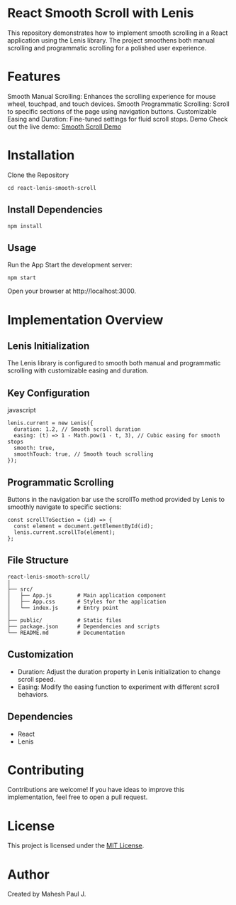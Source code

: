 # React Smooth Scroll with Lenis
This repository demonstrates how to implement smooth scrolling in a React application using the Lenis library. The project smoothens both manual scrolling and programmatic scrolling for a polished user experience.

# Features
Smooth Manual Scrolling: Enhances the scrolling experience for mouse wheel, touchpad, and touch devices.
Smooth Programmatic Scrolling: Scroll to specific sections of the page using navigation buttons.
Customizable Easing and Duration: Fine-tuned settings for fluid scroll stops.
Demo
Check out the live demo: [Smooth Scroll Demo](https://genuine-biscotti-f72e85.netlify.app/)

# Installation
Clone the Repository
```git clone https://github.com/YourGitHubUsername/react-lenis-smooth-scroll.git
cd react-lenis-smooth-scroll
```
## Install Dependencies
```
npm install
```
## Usage
Run the App
Start the development server:
```
npm start
```
Open your browser at http://localhost:3000.

# Implementation Overview
## Lenis Initialization
The Lenis library is configured to smooth both manual and programmatic scrolling with customizable easing and duration.

## Key Configuration
javascript
```
lenis.current = new Lenis({
  duration: 1.2, // Smooth scroll duration
  easing: (t) => 1 - Math.pow(1 - t, 3), // Cubic easing for smooth stops
  smooth: true,
  smoothTouch: true, // Smooth touch scrolling
});
```
## Programmatic Scrolling
Buttons in the navigation bar use the scrollTo method provided by Lenis to smoothly navigate to specific sections:
```
const scrollToSection = (id) => {
  const element = document.getElementById(id);
  lenis.current.scrollTo(element);
};
```
## File Structure
```
react-lenis-smooth-scroll/
│
├── src/
│   ├── App.js        # Main application component
│   ├── App.css       # Styles for the application
│   └── index.js      # Entry point
│
├── public/           # Static files
├── package.json      # Dependencies and scripts
└── README.md         # Documentation
```

## Customization
- Duration: Adjust the duration property in Lenis initialization to change scroll speed.
- Easing: Modify the easing function to experiment with different scroll behaviors.
## Dependencies
- React
- Lenis

# Contributing
Contributions are welcome! If you have ideas to improve this implementation, feel free to open a pull request.

# License
This project is licensed under the [MIT License](./LICENSE).

# Author
Created by Mahesh Paul J.
